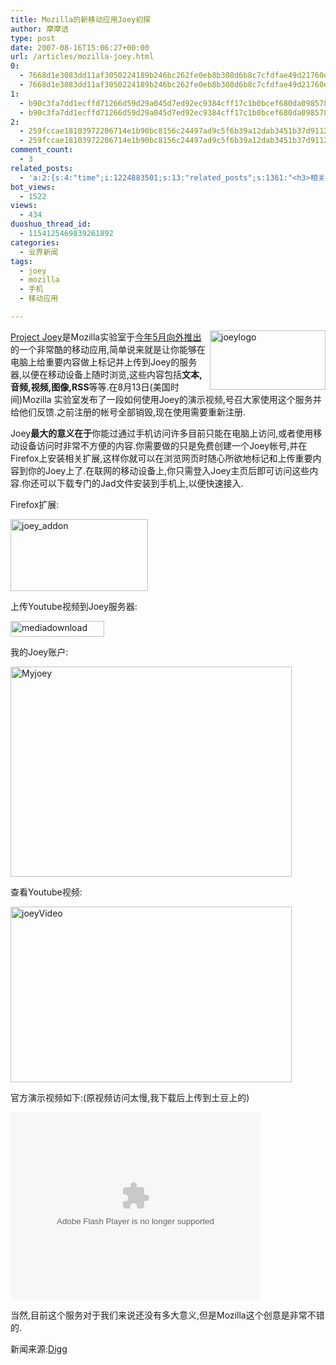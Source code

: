 ```yaml
---
title: Mozilla的新移动应用Joey初探
author: 摩摩诘
type: post
date: 2007-08-16T15:06:27+00:00
url: /articles/mozilla-joey.html
0:
  - 7668d1e3083dd11af3050224189b246bc262fe0eb8b308d6b8c7cfdfae49d21760ea3fe91e8789a15d9c3bffda4c04d5
  - 7668d1e3083dd11af3050224189b246bc262fe0eb8b308d6b8c7cfdfae49d21760ea3fe91e8789a15d9c3bffda4c04d5
1:
  - b90c3fa7dd1ecffd71266d59d29a045d7ed92ec9384cff17c1b0bcef680da09857809fe00c1254fb08f20e3eabfeceda
  - b90c3fa7dd1ecffd71266d59d29a045d7ed92ec9384cff17c1b0bcef680da09857809fe00c1254fb08f20e3eabfeceda
2:
  - 259fccae18103972206714e1b90bc8156c24497ad9c5f6b39a12dab3451b37d91127dbbb5931d6cfce349394cfd40631
  - 259fccae18103972206714e1b90bc8156c24497ad9c5f6b39a12dab3451b37d91127dbbb5931d6cfce349394cfd40631
comment_count:
  - 3
related_posts:
  - 'a:2:{s:4:"time";i:1224883501;s:13:"related_posts";s:1361:"<h3>相关日志</h3><ul class="related_post"><li><a href="http://www.digglife.cn/articles/ubuntu-mobile%e5%92%8cembedded%e7%89%88%e6%9c%ac%e5%b0%86%e5%9c%a812%e6%9c%88%e6%8e%a8%e5%87%ba.html" title="Ubuntu Mobile和Embedded版本将在12月推出">Ubuntu Mobile和Embedded版本将在12月推出</a></li><li><a href="http://www.digglife.cn/articles/fucked-by-customer-service-girl-of-china-mobile.html" title="被移动的客服小姐日了">被移动的客服小姐日了</a></li><li><a href="http://www.digglife.cn/articles/enhance-mobile-phone-pics.html" title="如何提高手机照片的质量">如何提高手机照片的质量</a></li><li><a href="http://www.digglife.cn/articles/mobile-firefox-user-interface.html" title="手机版Firefox用户界面预览">手机版Firefox用户界面预览</a></li><li><a href="http://www.digglife.cn/articles/ppc-freeware-download.html" title="PPC,Windows Mobile手机免费软件下载网站:PPC Freeware">PPC,Windows Mobile手机免费软件下载网站:PPC Freeware</a></li><li><a href="http://www.digglife.cn/articles/google-android-sdk.html" title="[视频+截图]Google发布Android SDK">[视频+截图]Google发布Android SDK</a></li><li><a href="http://www.digglife.cn/articles/mozilla-instantbird.html" title="Instantbird:Mozilla的即时通讯软件">Instantbird:Mozilla的即时通讯软件</a></li></ul>";}'
bot_views:
  - 1522
views:
  - 434
duoshuo_thread_id:
  - 1154125469839261892
categories:
  - 业界新闻
tags:
  - joey
  - mozilla
  - 手机
  - 移动应用

---
```

[ <img src="https://www.digglife.net/wp-content/uploads/3/379/2007/08/joeylogo-thumb.png" alt="joeylogo" align="right" height="95" width="185" />Project Joey][1]是Mozilla实验室于<a href="http://labs.mozilla.com/2007/05/introducing-joey/" target="_blank">今年5月向外推出</a>的一个非常酷的移动应用,简单说来就是让你能够在电脑上给重要内容做上标记并上传到Joey的服务器,以便在移动设备上随时浏览,这些内容包括**文本,音频,视频,图像,RSS**等等.在8月13日(美国时间)Mozilla 实验室发布了一段如何使用Joey的演示视频,号召大家使用这个服务并给他们反馈.之前注册的帐号全部销毁,现在使用需要重新注册.

<!--more-->

Joey**最大的意义在于**你能过通过手机访问许多目前只能在电脑上访问,或者使用移动设备访问时非常不方便的内容.你需要做的只是免费创建一个Joey帐号,并在Firefox上安装相关扩展,这样你就可以在浏览网页时随心所欲地标记和上传重要内容到你的Joey上了.在联网的移动设备上,你只需登入Joey主页后即可访问这些内容.你还可以下载专门的Jad文件安装到手机上,以便快速接入.

Firefox扩展:

<a href="https://www.digglife.net/wp-content/uploads/3/379/2007/08/joey-addon.png" atomicselection="true"><img src="https://www.digglife.net/wp-content/uploads/3/379/2007/08/joey-addon-thumb.png" alt="joey_addon" height="115" width="220" /></a>

上传Youtube视频到Joey服务器:

<a href="https://www.digglife.net/wp-content/uploads/3/379/2007/08/mediadownload.png" atomicselection="true"><img src="https://www.digglife.net/wp-content/uploads/3/379/2007/08/mediadownload-thumb.png" alt="mediadownload" height="25" width="150" /></a>

我的Joey账户:

<a href="https://www.digglife.net/wp-content/uploads/3/379/2007/08/myjoey.png" atomicselection="true"><img src="https://www.digglife.net/wp-content/uploads/3/379/2007/08/myjoey-thumb.png" alt="Myjoey" height="336" width="450" /></a>

查看Youtube视频:

<a href="https://www.digglife.net/wp-content/uploads/3/379/2007/08/joeyvideo.png" atomicselection="true"><img src="https://www.digglife.net/wp-content/uploads/3/379/2007/08/joeyvideo-thumb.png" alt="joeyVideo" height="281" width="450" /></a>

官方演示视频如下:(原视频访问太慢,我下载后上传到土豆上的)

<embed src="http://www.tudou.com/v/GqP2wLoX_cQ" type="application/x-shockwave-flash" allowfullscreen="true" wmode="transparent" allowscriptaccess="always" height="300" width="400">
</embed>

当然,目前这个服务对于我们来说还没有多大意义,但是Mozilla这个创意是非常不错的.

新闻来源:<a href="http://digg.com/software/Cool_new_mobile_app_from_Mozilla_Project_Joey_sends_video_to_your_phone" target="_blank">Digg</a>

 [1]: https://www.digglife.net/wp-content/uploads/3/379/2007/08/joeylogo.png

